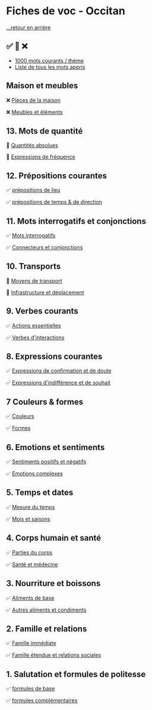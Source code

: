 # Fiches de voc - Occitan

[...retour en arrière](../../README.md)

:white_check_mark: :large_orange_diamond: :x:
---

* [1000 mots courants / thème](./mots_courants_theme.md)
* [Liste de tous les mots appris](./mots_appris.md)

## Maison et meubles

:x: [Pièces de la maison](./fiches/fiches_2/14/1.md)

:x: [Meubles et éléments](./fiches/fiches_2/14/2.md)

## 13. Mots de quantité

:large_orange_diamond: [Quantités absolues](./fiches/fiches_2//13/1.md)

:large_orange_diamond: [Expressions de fréquence](./fiches/fiches_2/13/2.md)

## 12. Prépositions courantes

:white_check_mark: [prépositions de lieu](./fiches/12/1.md)

:white_check_mark: [prépositions de temps & de direction](./fiches/12/2.md)

## 11. Mots interrogatifs et conjonctions

:white_check_mark: [Mots interrogatifs](./fiches/11/1.md)

:white_check_mark: [Connecteurs et conjonctions](./fiches/11/2.md)

## 10. Transports

:large_orange_diamond: [Moyens de transport](./fiches/10/1.md)

:large_orange_diamond: [Infrastructure et déplacement](./fiches/10/2.md)

## 9. Verbes courants

:white_check_mark: [Actions essentielles](./fiches/9/1.md)

:white_check_mark: [Verbes d'interactions](./fiches/9/2.md)

## 8. Expressions courantes

:white_check_mark: [Expressions de confirmation et de doute](./fiches/8/1.md)

:white_check_mark: [Expressions d'indifférence et de souhait](./fiches/8/2.md)

## 7 Couleurs & formes

:white_check_mark: [Couleurs](./fiches/7/1.md)

:white_check_mark: [Formes](./fiches/7/2.md)

## 6. Emotions et sentiments

:white_check_mark: [Sentiments positifs et négatifs](./fiches/6/1.md)

:white_check_mark: [Emotions complexes](./fiches/6/2.md)

## 5. Temps et dates

:white_check_mark: [Mesure du temps](./fiches/5/1.md)

:white_check_mark: [Mois et saisons](./fiches/5/2.md)

## 4. Corps humain et santé

:white_check_mark: [Parties du corps](./fiches/4/1.md)

:white_check_mark: [Santé et médecine](./fiches/4/2.md)

## 3. Nourriture et boissons

:white_check_mark: [Aliments de base](./fiches/3/1.md)

:white_check_mark: [Autres aliments et condiments](./fiches/3/2.md)

## 2. Famille et relations

:white_check_mark: [Famille immédiate](./fiches/2/1.md)

:white_check_mark: [Famille étendue et relations sociales](./fiches/2/2.md)

## 1. Salutation et formules de politesse

:white_check_mark: [formules de base](./fiches/1/1.md)

:white_check_mark: [formules complémentaires](./fiches/1/2.md) 







